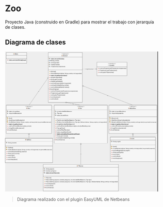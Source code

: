 # Zoo

Proyecto Java (construido en Gradle) para mostrar el trabajo con jerarquía de clases.

## Diagrama de clases

![Jerarquía de clases](img/zooUML.png)

>  Diagrama realizado con el plugin EasyUML de Netbeans
